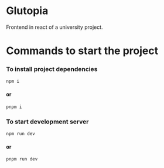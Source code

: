 # Glutopia
Frontend in react of a university project. 

# Commands to start the project
### To install project dependencies
```
npm i
```
#### or
```
pnpm i
```

### To start development server
```
npm run dev
```
#### or
```
pnpm run dev
```